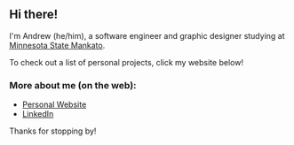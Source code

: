 ## Hi there!
I'm Andrew (he/him), a software engineer and graphic designer studying at [Minnesota State Mankato](https://mnsu.edu).

To check out a list of personal projects, click my website below!
### More about me (on the web):
* [Personal Website](https://heroldev.net)
* [LinkedIn](https://www.linkedin.com/in/andrew-herold/)

Thanks for stopping by!

<!--
**heroldev/heroldev** is a ✨ _special_ ✨ repository because its `README.md` (this file) appears on your GitHub profile.

Here are some ideas to get you started:

- 🔭 I’m currently working on ...
- 🌱 I’m currently learning ...
- 👯 I’m looking to collaborate on ...
- 🤔 I’m looking for help with ...
- 💬 Ask me about ...
- 📫 How to reach me: ...
- 😄 Pronouns: ...
- ⚡ Fun fact: ...
-->
